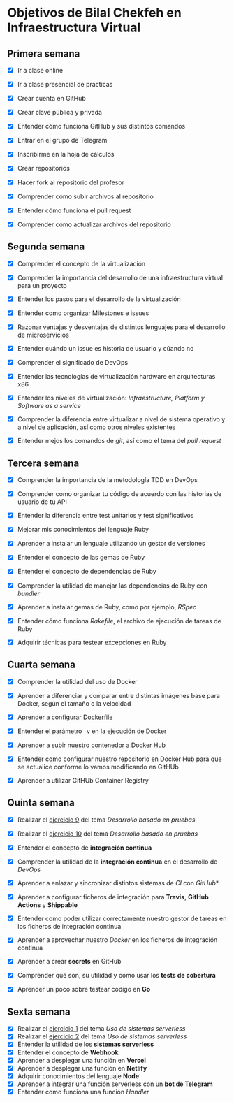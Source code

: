 # Objetivos de Bilal Chekfeh en Infraestructura Virtual

## Primera semana

- [x] Ir a clase online
- [x] Ir a clase presencial de prácticas
- [x] Crear cuenta en GitHub 
- [x] Crear clave pública y privada
- [x] Entender cómo funciona GitHub y sus distintos comandos
- [x] Entrar en el grupo de Telegram
- [x] Inscribirme en la hoja de cálculos
- [x] Crear repositorios
- [x] Hacer fork al repositorio del profesor
- [x] Comprender cómo subir archivos al repositorio
- [x] Entender cómo funciona el pull request
- [x] Comprender cómo actualizar archivos del repositorio


## Segunda semana

- [x] Comprender el concepto de la virtualización
- [x] Comprender la importancia del desarrollo de una infraestructura virtual para un proyecto
- [x] Entender los pasos para el desarrollo de la virtualización
- [x] Entender como organizar Milestones e issues
- [x] Razonar ventajas y desventajas de distintos lenguajes para el desarrollo de microservicios
- [x] Entender cuándo un issue es historia de usuario y cúando no
- [x] Comprender el significado de DevOps
- [x] Entender las tecnologías de virtualización hardware en arquitecturas x86
- [x] Entender los niveles de virtualización: *Infraestructure, Platform y Software as a service*
- [x] Comprender la diferencia entre virtualizar a nivel de sistema operativo y a nivel de aplicación, así como otros niveles existentes
- [x] Entender mejos los comandos de *git*, así como el tema del *pull request*


## Tercera semana

- [x] Comprender la importancia de la metodología TDD en DevOps
- [x] Comprender como organizar tu código de acuerdo con las historias de usuario de tu API
- [x] Entender la diferencia entre test unitarios y test significativos
- [x] Mejorar mis conocimientos del lenguaje Ruby 
- [x] Aprender a instalar un lenguaje utilizando un gestor de versiones
- [x] Entender el concepto de las gemas de Ruby
- [x] Entender el concepto de dependencias de Ruby
- [x] Comprender la utilidad de manejar las dependencias de Ruby con *bundler*
- [x] Aprender a instalar gemas de Ruby, como por ejemplo, *RSpec*
- [x] Entender cómo funciona *Rakefile*, el archivo de ejecución de tareas de Ruby
- [x] Adquirir técnicas para testear excepciones en Ruby


## Cuarta semana

- [x] Comprender la utilidad del uso de Docker
- [x] Aprender a diferenciar y comparar entre distintas imágenes base para Docker, según el tamaño o la velocidad
- [x] Aprender a configurar [Dockerfile](https://github.com/biilal1999/GameStore/blob/master/Dockerfile)
- [x] Entender el parámetro `-v` en la ejecución de Docker
- [x] Aprender a subir nuestro contenedor a Docker Hub
- [x] Entender como configurar nuestro repositorio en Docker Hub para que se actualice conforme lo vamos modificando en GitHUb
- [x] Aprender a utilizar GitHUb Container Registry


## Quinta semana

- [x] Realizar el [ejercicio 9](https://github.com/biilal1999/Ejercicios/blob/master/tema4/ejercicio9.md) del tema *Desarrollo basado en pruebas*
- [x] Realizar el [ejercicio 10](https://github.com/biilal1999/Ejercicios/blob/master/tema4/ejercicio10.md) del tema *Desarrollo basado en pruebas*
- [x] Entender el concepto de **integración continua**
- [x] Comprender la utilidad de la **integración continua** en el desarrollo de *DevOps*
- [x] Aprender a enlazar y sincronizar distintos sistemas de *CI* con *GitHub**
- [x] Aprender a configurar ficheros de integración para **Travis**, **GitHub Actions** y **Shippable**
- [x] Entender como poder utilizar correctamente nuestro gestor de tareas en los ficheros de integración continua
- [x] Aprender a aprovechar nuestro *Docker* en los ficheros de integración continua
- [x] Aprender a crear **secrets** en GitHub
- [x] Comprender qué son, su utilidad y cómo usar los **tests de cobertura**
- [x] Aprender un poco sobre testear código en **Go**


## Sexta semana

- [x] Realizar el [ejercicio 1](https://github.com/biilal1999/Ejercicios/blob/master/tema5/ejercicio1.md) del tema *Uso de sistemas serverless*
- [x] Realizar el [ejercicio 2](https://github.com/biilal1999/Ejercicios/blob/master/tema5/ejercicio2.md) del tema *Uso de sistemas serverless*
- [x] Entender la utilidad de los **sistemas serverless**
- [x] Entender el concepto de **Webhook**
- [x] Aprender a desplegar una función en **Vercel**
- [x] Aprender a desplegar una función en **Netlify**
- [x] Adquirir conocimientos del lenguaje **Node**
- [x] Aprender a integrar una función serverless con un **bot de Telegram**
- [x] Entender como funciona una función *Handler*
